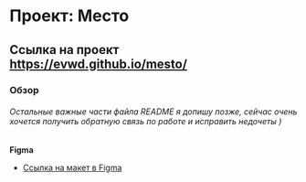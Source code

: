 # Проект: Место
## Ссылка на проект https://evwd.github.io/mesto/
### Обзор
###### Остальные важные части файла README я допишу позже, сейчас очень хочется получить обратную связь по работе и исправить недочеты ) 

**Figma**

* [Ссылка на макет в Figma](https://www.figma.com/file/2cn9N9jSkmxD84oJik7xL7/JavaScript.-Sprint-4?node-id=0%3A1)


